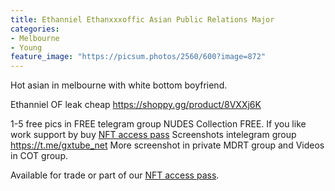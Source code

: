 ```yaml
---
title: Ethanniel Ethanxxxoffic Asian Public Relations Major
categories:
- Melbourne
- Young
feature_image: "https://picsum.photos/2560/600?image=872"
---
```


Hot asian in melbourne with white bottom boyfriend.


<!-- more -->

Ethanniel OF leak cheap https://shoppy.gg/product/8VXXj6K

1-5 free pics in FREE telegram group
NUDES Collection FREE. If you like work support by buy [NFT access pass](https://opensea.io/collection/thevinylshacktastycollection?search%5BsortAscending%5D=true&search%5BsortBy%5D=PRICE&search%5Btoggles%5D%5B0%5D=BUY_NOW)
Screenshots intelegram group https://t.me/gxtube_net More screenshot in private MDRT group and Videos in COT group.

Available for trade or part of our [NFT access pass](https://opensea.io/collection/thevinylshacktastycollection?search%5BsortAscending%5D=true&search%5BsortBy%5D=PRICE&search%5Btoggles%5D%5B0%5D=BUY_NOW). 

